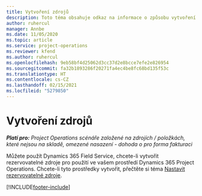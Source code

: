 ```yaml
---
title: Vytvoření zdrojů
description: Toto téma obsahuje odkaz na informace o způsobu vytvoření rezervovatelných zdrojů.
author: ruhercul
manager: Annbe
ms.date: 11/05/2020
ms.topic: article
ms.service: project-operations
ms.reviewer: kfend
ms.author: ruhercul
ms.openlocfilehash: 9eb58bf4d25062d3cc37d2e8bcce7efe2e826954
ms.sourcegitcommit: fa32b1893286f20271fa4ec4be8fc68bd135f53c
ms.translationtype: HT
ms.contentlocale: cs-CZ
ms.lasthandoff: 02/15/2021
ms.locfileid: "5279850"
---
```

# <a name="create-resources"></a>Vytvoření zdrojů

_**Platí pro:** Project Operations scénáře založené na zdrojích / položkách, které nejsou na skladě, omezené nasazení - dohoda o pro forma fakturaci_

Můžete použít Dynamics 365 Field Service, chcete-li vytvořit rezervovatelné zdroje pro použití ve vašem prostředí Dynamics 365 Project Operations. Chcete-li tyto prostředky vytvořit, přečtěte si téma [Nastavit rezervovatelné zdroje](https://docs.microsoft.com/dynamics365/field-service/set-up-bookable-resources).


[!INCLUDE[footer-include](../includes/footer-banner.md)]